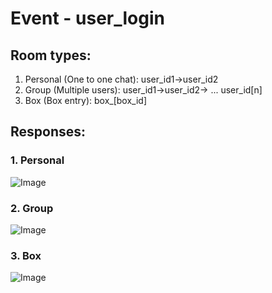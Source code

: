 # Event - user_login

## Room types:

1. Personal (One to one chat): user_id1->user_id2
2. Group (Multiple users): user_id1->user_id2-> ... user_id[n] 
3. Box (Box entry): box_[box_id]

## Responses:

### 1. Personal
![Image](https://github.com/Framelocker/framelocker_api/docs/user_login3.png)

### 2. Group
![Image](https://github.com/Framelocker/framelocker_api/docs/user_login2.png)

### 3. Box
![Image](https://github.com/Framelocker/framelocker_api/docs/user_login1.png)

